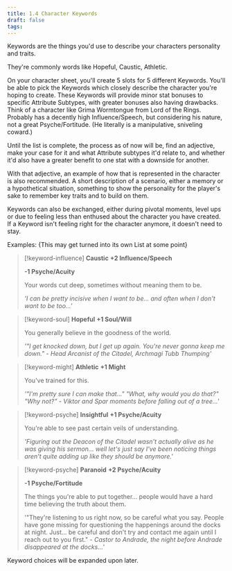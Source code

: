 ```yaml
---
title: 1.4 Character Keywords
draft: false
tags:
---
```

Keywords are the things you'd use to describe your characters personality and traits.

They're commonly words like Hopeful, Caustic, Athletic.

On your character sheet, you'll create 5 slots for 5 different Keywords. You'll be able to pick the Keywords which closely describe the character you're hoping to create. These Keywords will provide minor stat bonuses to specific Attribute Subtypes, with greater bonuses also having drawbacks. 
Think of a character like Grima Wormtongue from Lord of the Rings. Probably has a decently high Influence/Speech, but considering his nature, not a great Psyche/Fortitude. (He literally is a manipulative, sniveling coward.)

Until the list is complete, the process as of now will be, find an adjective, make your case for it and what Attribute subtypes it'd relate to, and whether it'd also have a greater benefit to one stat with a downside for another.

With that adjective, an example of how that is represented in the character is also recommended. A short description of a scenario, either a memory or a hypothetical situation, something to show the personality for the player's sake to remember key traits and to build on them.

Keywords can also be exchanged, either during pivotal moments, level ups or due to feeling less than enthused about the character you have created. If a Keyword isn't feeling right for the character anymore, it doesn't need to stay.

Examples: {This may get turned into its own List at some point}

> [!keyword-influence] **Caustic**
> **+2 Influence/Speech**
> 
> **-1 Psyche/Acuity**
> 
>Your words cut deep, sometimes without meaning them to be.
>
>*'I can be pretty incisive when I want to be... and often when I don't want to be too...'*

> [!keyword-soul] **Hopeful**
> **+1 Soul/Will**
> 
> You generally believe in the goodness of the world.
> 
>*'"I get knocked down, but I get up again. You're never gonna keep me down." - Head Arcanist of the Citadel, Archmagi Tubb Thumping'*

> [!keyword-might] **Athletic**
> **+1 Might**
> 
> You've trained for this.
> 
> *'"I'm pretty sure I can make that..." "What, why would you do that?" "Why not?" - Viktor and Spar moments before falling out of a tree...'*

> [!keyword-psyche] **Insightful**
> **+1 Psyche/Acuity**
> 
> You're able to see past certain veils of understanding.
> 
> *'Figuring out the Deacon of the Citadel wasn't actually alive as he was giving his sermon... well let's just say I've been noticing things aren't quite adding up like they should be anymore.'*

> [!keyword-psyche] **Paranoid**
> **+2 Psyche/Acuity**
> 
> **-1 Psyche/Fortitude**
> 
> The things you're able to put together... people would have a hard time believing the truth about them.
> 
> '"They're listening to us right now, so be careful what you say. People have gone missing for questioning the happenings around the docks at night. Just... be careful and don't try and contact me again until I reach out to you first." - *Castor to Andrade, the night before Andrade disappeared at the docks...'*







Keyword choices will be expanded upon later.



